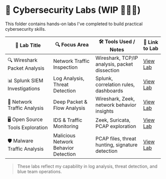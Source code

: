 # 🧪 Cybersecurity Labs (WIP 🚧🚧🚧)

This folder contains hands-on labs I've completed to build practical cybersecurity skills.


| 🧰 Lab Title                     | 🔍 Focus Area                          | 🛠️ Tools Used / Notes                           | 🔗 Link to Lab                             |
|----------------------------------|----------------------------------------|-------------------------------------------------|--------------------------------------------|
| 🔍 Wireshark Packet Analysis     | Network Traffic Inspection             | Wireshark, TCP/IP analysis, packet dissection   | [View Lab](https://github.com/Dee-Techie/Cybersecurity-Portfolio/blob/main/Labs/Wireshark_PCAP)                              |
| 📊 Splunk SIEM Investigations    | Log Analysis, Threat Detection         | Splunk, correlation rules, dashboards           | [View Lab](#)                              |
| 🧬 Network Traffic Analysis       | Deep Packet & Flow Analysis            | Wireshark, Zeek, network behavior insights      | [View Lab](#)                              |
| 🖥️ Open Source Tools Exploration | IDS & Traffic Monitoring               | Zeek, Suricata, PCAP exploration                | [View Lab](#)                              |
| 🛡️ Malware Traffic Analysis      | Malicious Network Behavior Detection   | PCAP files, threat hunting, signature detection | [View Lab](#)                              |


> These labs reflect my capability in log analysis, threat detection, and blue team operations.
